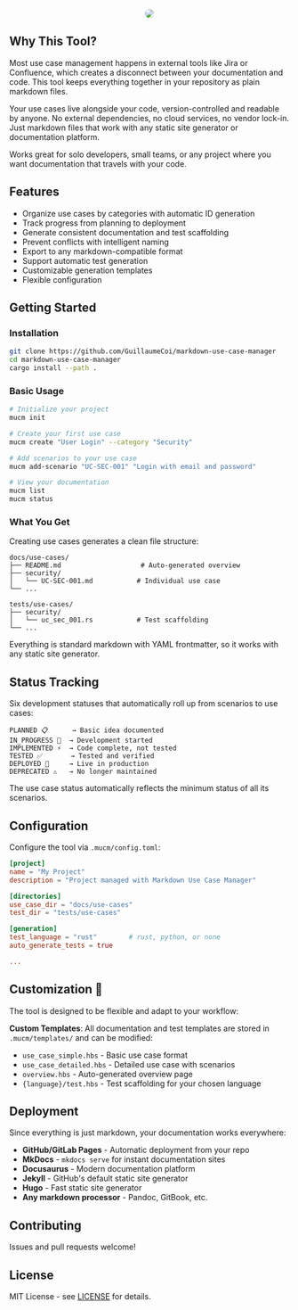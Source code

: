 
<div align="center">
  <img src="https://capsule-render.vercel.app/api?type=soft&color=0:667eea,100:764ba2&height=160&section=header&text=Markdown%20Use%20Case%20Manager&fontSize=42&fontColor=ffffff&fontAlignY=40&desc=Documentation%20that%20travels%20with%20your%20code&descSize=26&descAlignY=70" style="border-radius: 25px;">
</div>

## Why This Tool?

Most use case management happens in external tools like Jira or Confluence, which creates a disconnect between your documentation and code. This tool keeps everything together in your repository as plain markdown files.

Your use cases live alongside your code, version-controlled and readable by anyone. No external dependencies, no cloud services, no vendor lock-in. Just markdown files that work with any static site generator or documentation platform.

Works great for solo developers, small teams, or any project where you want documentation that travels with your code.

## Features

- Organize use cases by categories with automatic ID generation
- Track progress from planning to deployment
- Generate consistent documentation and test scaffolding  
- Prevent conflicts with intelligent naming
- Export to any markdown-compatible format
- Support automatic test generation
- Customizable generation templates
- Flexible configuration

## Getting Started

### Installation

```bash
git clone https://github.com/GuillaumeCoi/markdown-use-case-manager
cd markdown-use-case-manager
cargo install --path .
```

### Basic Usage

```bash
# Initialize your project
mucm init

# Create your first use case  
mucm create "User Login" --category "Security"

# Add scenarios to your use case
mucm add-scenario "UC-SEC-001" "Login with email and password"

# View your documentation
mucm list
mucm status
```

### What You Get

Creating use cases generates a clean file structure:

```
docs/use-cases/
├── README.md                    # Auto-generated overview
├── security/
│   └── UC-SEC-001.md           # Individual use case 
└── ...

tests/use-cases/
├── security/
│   └── uc_sec_001.rs           # Test scaffolding 
└── ...
```

Everything is standard markdown with YAML frontmatter, so it works with any static site generator.

## Status Tracking

Six development statuses that automatically roll up from scenarios to use cases:

```
PLANNED 📋      → Basic idea documented
IN_PROGRESS 🔄  → Development started
IMPLEMENTED ⚡  → Code complete, not tested
TESTED ✅       → Tested and verified
DEPLOYED 🚀     → Live in production
DEPRECATED ⚠️   → No longer maintained
```

The use case status automatically reflects the minimum status of all its scenarios.

## Configuration

Configure the tool via `.mucm/config.toml`:

```toml
[project]
name = "My Project"
description = "Project managed with Markdown Use Case Manager"

[directories]
use_case_dir = "docs/use-cases"
test_dir = "tests/use-cases"

[generation]
test_language = "rust"        # rust, python, or none
auto_generate_tests = true

...
```

## Customization 🎨

The tool is designed to be flexible and adapt to your workflow:

**Custom Templates**: All documentation and test templates are stored in `.mucm/templates/` and can be modified:
- `use_case_simple.hbs` - Basic use case format
- `use_case_detailed.hbs` - Detailed use case with scenarios
- `overview.hbs` - Auto-generated overview page
- `{language}/test.hbs` - Test scaffolding for your chosen language

## Deployment

Since everything is just markdown, your documentation works everywhere:

- **GitHub/GitLab Pages** - Automatic deployment from your repo
- **MkDocs** - `mkdocs serve` for instant documentation sites  
- **Docusaurus** - Modern documentation platform
- **Jekyll** - GitHub's default static site generator
- **Hugo** - Fast static site generator
- **Any markdown processor** - Pandoc, GitBook, etc.

## Contributing

Issues and pull requests welcome!

## License

MIT License - see [LICENSE](LICENSE) for details.